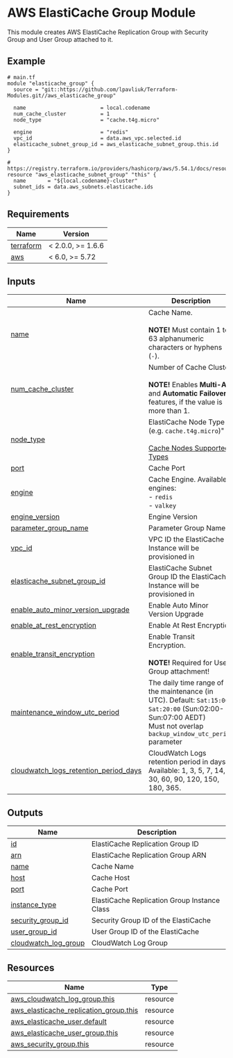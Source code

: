 # AWS ElastiCache Group Module

This module creates AWS ElastiCache Replication Group with Security Group and User Group attached to it.

<!-- Next block is generated by terraform-docs following .terraform-docs.yml config -->
<!-- BEGIN_TF_DOCS -->
## Example

```hcl
# main.tf
module "elasticache_group" {
  source = "git::https://github.com/lpavliuk/Terraform-Modules.git//aws_elasticache_group"

  name                        = local.codename
  num_cache_cluster           = 1
  node_type                   = "cache.t4g.micro"

  engine                      = "redis"
  vpc_id                      = data.aws_vpc.selected.id
  elasticache_subnet_group_id = aws_elasticache_subnet_group.this.id
}

# https://registry.terraform.io/providers/hashicorp/aws/5.54.1/docs/resources/elasticache_subnet_group
resource "aws_elasticache_subnet_group" "this" {
  name       = "${local.codename}-cluster"
  subnet_ids = data.aws_subnets.elasticache.ids
}
```

## Requirements

| Name | Version |
|------|---------|
| <a name="requirement_terraform"></a> [terraform](#requirement\_terraform) | < 2.0.0, >= 1.6.6 |
| <a name="requirement_aws"></a> [aws](#requirement\_aws) | < 6.0, >= 5.72 |

## Inputs

| Name | Description | Type | Default | Required |
|------|-------------|------|---------|:--------:|
| <a name="input_name"></a> [name](#input\_name) | Cache Name.<br/><br/>**NOTE!**  Must contain 1 to 63 alphanumeric characters or hyphens (`-`). | `string` | n/a | yes |
| <a name="input_num_cache_cluster"></a> [num\_cache\_cluster](#input\_num\_cache\_cluster) | Number of Cache Cluster.<br/><br/>**NOTE!** Enables **Multi-AZ** and **Automatic Failover** features, if the value is more than 1. | `number` | n/a | yes |
| <a name="input_node_type"></a> [node\_type](#input\_node\_type) | ElastiCache Node Type (e.g. `cache.t4g.micro`)"<br/><br/>[Cache Nodes Supported Types](https://docs.aws.amazon.com/AmazonElastiCache/latest/dg/CacheNodes.SupportedTypes.html) | `string` | n/a | yes |
| <a name="input_port"></a> [port](#input\_port) | Cache Port | `number` | `6379` | no |
| <a name="input_engine"></a> [engine](#input\_engine) | Cache Engine. Available engines:<br/>  - `redis`<br/>  - `valkey` | `string` | `"redis"` | no |
| <a name="input_engine_version"></a> [engine\_version](#input\_engine\_version) | Engine Version | `string` | `"7.1"` | no |
| <a name="input_parameter_group_name"></a> [parameter\_group\_name](#input\_parameter\_group\_name) | Parameter Group Name | `string` | `"default.redis7"` | no |
| <a name="input_vpc_id"></a> [vpc\_id](#input\_vpc\_id) | VPC ID the ElastiCache Instance will be provisioned in | `string` | n/a | yes |
| <a name="input_elasticache_subnet_group_id"></a> [elasticache\_subnet\_group\_id](#input\_elasticache\_subnet\_group\_id) | ElastiCache Subnet Group ID the ElastiCache Instance will be provisioned in | `string` | n/a | yes |
| <a name="input_enable_auto_minor_version_upgrade"></a> [enable\_auto\_minor\_version\_upgrade](#input\_enable\_auto\_minor\_version\_upgrade) | Enable Auto Minor Version Upgrade | `bool` | `true` | no |
| <a name="input_enable_at_rest_encryption"></a> [enable\_at\_rest\_encryption](#input\_enable\_at\_rest\_encryption) | Enable At Rest Encryption | `bool` | `true` | no |
| <a name="input_enable_transit_encryption"></a> [enable\_transit\_encryption](#input\_enable\_transit\_encryption) | Enable Transit Encryption.<br/><br/>**NOTE!** Required for User Group attachment! | `bool` | `true` | no |
| <a name="input_maintenance_window_utc_period"></a> [maintenance\_window\_utc\_period](#input\_maintenance\_window\_utc\_period) | The daily time range of the maintenance (in UTC). Default: `Sat:15:00-Sat:20:00` (Sun:02:00-Sun:07:00 AEDT)<br/>Must not overlap `backup_window_utc_period` parameter | `string` | `"sat:15:00-sat:20:00"` | no |
| <a name="input_cloudwatch_logs_retention_period_days"></a> [cloudwatch\_logs\_retention\_period\_days](#input\_cloudwatch\_logs\_retention\_period\_days) | CloudWatch Logs retention period in days. Available: 1, 3, 5, 7, 14, 30, 60, 90, 120, 150, 180, 365. | `number` | `7` | no |

## Outputs

| Name | Description |
|------|-------------|
| <a name="output_id"></a> [id](#output\_id) | ElastiCache Replication Group ID |
| <a name="output_arn"></a> [arn](#output\_arn) | ElastiCache Replication Group ARN |
| <a name="output_name"></a> [name](#output\_name) | Cache Name |
| <a name="output_host"></a> [host](#output\_host) | Cache Host |
| <a name="output_port"></a> [port](#output\_port) | Cache Port |
| <a name="output_instance_type"></a> [instance\_type](#output\_instance\_type) | ElastiCache Replication Group Instance Class |
| <a name="output_security_group_id"></a> [security\_group\_id](#output\_security\_group\_id) | Security Group ID of the ElastiCache |
| <a name="output_user_group_id"></a> [user\_group\_id](#output\_user\_group\_id) | User Group ID of the ElastiCache |
| <a name="output_cloudwatch_log_group"></a> [cloudwatch\_log\_group](#output\_cloudwatch\_log\_group) | CloudWatch Log Group |

## Resources

| Name | Type |
|------|------|
| [aws_cloudwatch_log_group.this](https://registry.terraform.io/providers/hashicorp/aws/latest/docs/resources/cloudwatch_log_group) | resource |
| [aws_elasticache_replication_group.this](https://registry.terraform.io/providers/hashicorp/aws/latest/docs/resources/elasticache_replication_group) | resource |
| [aws_elasticache_user.default](https://registry.terraform.io/providers/hashicorp/aws/latest/docs/resources/elasticache_user) | resource |
| [aws_elasticache_user_group.this](https://registry.terraform.io/providers/hashicorp/aws/latest/docs/resources/elasticache_user_group) | resource |
| [aws_security_group.this](https://registry.terraform.io/providers/hashicorp/aws/latest/docs/resources/security_group) | resource |
<!-- END_TF_DOCS -->